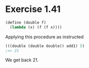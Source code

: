 # Exercise 1.41

```scheme
(define (double f)
  (lambda (x) (f (f x))))
```

Applying this procedure as instructed
```scheme
(((double (double double)) add1) 5)
;=> 21
```
We get back 21.
```
